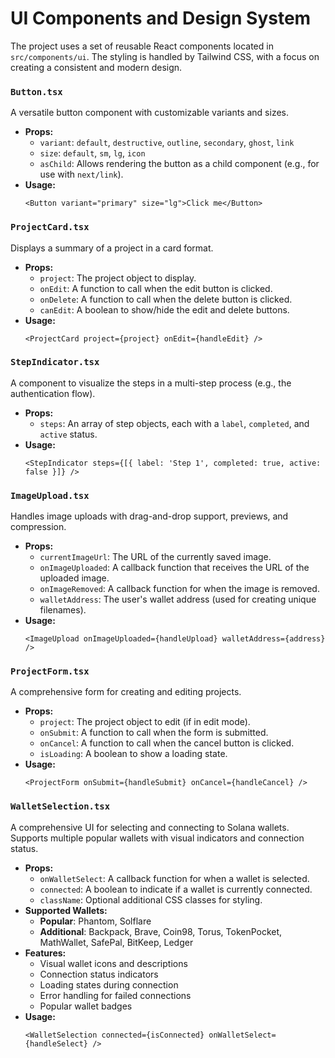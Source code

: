 # UI Components and Design System

The project uses a set of reusable React components located in `src/components/ui`. The styling is handled by Tailwind CSS, with a focus on creating a consistent and modern design.

### `Button.tsx`

A versatile button component with customizable variants and sizes.

-   **Props:**
    -   `variant`: `default`, `destructive`, `outline`, `secondary`, `ghost`, `link`
    -   `size`: `default`, `sm`, `lg`, `icon`
    -   `asChild`: Allows rendering the button as a child component (e.g., for use with `next/link`).
-   **Usage:**
    ```tsx
    <Button variant="primary" size="lg">Click me</Button>
    ```

### `ProjectCard.tsx`

Displays a summary of a project in a card format.

-   **Props:**
    -   `project`: The project object to display.
    -   `onEdit`: A function to call when the edit button is clicked.
    -   `onDelete`: A function to call when the delete button is clicked.
    -   `canEdit`: A boolean to show/hide the edit and delete buttons.
-   **Usage:**
    ```tsx
    <ProjectCard project={project} onEdit={handleEdit} />
    ```

### `StepIndicator.tsx`

A component to visualize the steps in a multi-step process (e.g., the authentication flow).

-   **Props:**
    -   `steps`: An array of step objects, each with a `label`, `completed`, and `active` status.
-   **Usage:**
    ```tsx
    <StepIndicator steps={[{ label: 'Step 1', completed: true, active: false }]} />
    ```

### `ImageUpload.tsx`

Handles image uploads with drag-and-drop support, previews, and compression.

-   **Props:**
    -   `currentImageUrl`: The URL of the currently saved image.
    -   `onImageUploaded`: A callback function that receives the URL of the uploaded image.
    -   `onImageRemoved`: A callback function for when the image is removed.
    -   `walletAddress`: The user's wallet address (used for creating unique filenames).
-   **Usage:**
    ```tsx
    <ImageUpload onImageUploaded={handleUpload} walletAddress={address} />
    ```

### `ProjectForm.tsx`

A comprehensive form for creating and editing projects.

-   **Props:**
    -   `project`: The project object to edit (if in edit mode).
    -   `onSubmit`: A function to call when the form is submitted.
    -   `onCancel`: A function to call when the cancel button is clicked.
    -   `isLoading`: A boolean to show a loading state.
-   **Usage:**
    ```tsx
    <ProjectForm onSubmit={handleSubmit} onCancel={handleCancel} />
    ```

### `WalletSelection.tsx`

A comprehensive UI for selecting and connecting to Solana wallets. Supports multiple popular wallets with visual indicators and connection status.

-   **Props:**
    -   `onWalletSelect`: A callback function for when a wallet is selected.
    -   `connected`: A boolean to indicate if a wallet is currently connected.
    -   `className`: Optional additional CSS classes for styling.
-   **Supported Wallets:**
    -   **Popular**: Phantom, Solflare
    -   **Additional**: Backpack, Brave, Coin98, Torus, TokenPocket, MathWallet, SafePal, BitKeep, Ledger
-   **Features:**
    -   Visual wallet icons and descriptions
    -   Connection status indicators
    -   Loading states during connection
    -   Error handling for failed connections
    -   Popular wallet badges
-   **Usage:**
    ```tsx
    <WalletSelection connected={isConnected} onWalletSelect={handleSelect} />
    ```
